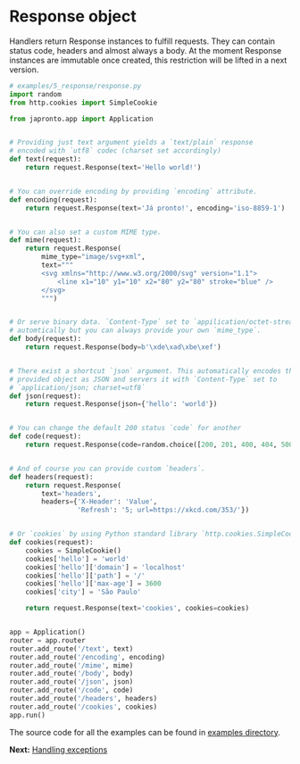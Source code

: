 # Response object

Handlers return Response instances to fulfill requests. They can contain status code, headers and almost always a body.
At the moment Response instances are immutable once created, this
restriction will be lifted in a next version.

  ```python
  # examples/5_response/response.py
  import random
  from http.cookies import SimpleCookie

  from japronto.app import Application


  # Providing just text argument yields a `text/plain` response
  # encoded with `utf8` codec (charset set accordingly)
  def text(request):
      return request.Response(text='Hello world!')


  # You can override encoding by providing `encoding` attribute.
  def encoding(request):
      return request.Response(text='Já pronto!', encoding='iso-8859-1')


  # You can also set a custom MIME type.
  def mime(request):
      return request.Response(
          mime_type="image/svg+xml",
          text="""
          <svg xmlns="http://www.w3.org/2000/svg" version="1.1">
              <line x1="10" y1="10" x2="80" y2="80" stroke="blue" />
          </svg>
          """)


  # Or serve binary data. `Content-Type` set to `appilication/octet-stream`
  # automtically but you can always provide your own `mime_type`.
  def body(request):
      return request.Response(body=b'\xde\xad\xbe\xef')


  # There exist a shortcut `json` argument. This automatically encodes the
  # provided object as JSON and servers it with `Content-Type` set to
  # `application/json; charset=utf8`
  def json(request):
      return request.Response(json={'hello': 'world'})


  # You can change the default 200 status `code` for another
  def code(request):
      return request.Response(code=random.choice([200, 201, 400, 404, 500]))


  # And of course you can provide custom `headers`.
  def headers(request):
      return request.Response(
          text='headers',
          headers={'X-Header': 'Value',
                   'Refresh': '5; url=https://xkcd.com/353/'})


  # Or `cookies` by using Python standard library `http.cookies.SimpleCookie`.
  def cookies(request):
      cookies = SimpleCookie()
      cookies['hello'] = 'world'
      cookies['hello']['domain'] = 'localhost'
      cookies['hello']['path'] = '/'
      cookies['hello']['max-age'] = 3600
      cookies['city'] = 'São Paulo'

      return request.Response(text='cookies', cookies=cookies)


  app = Application()
  router = app.router
  router.add_route('/text', text)
  router.add_route('/encoding', encoding)
  router.add_route('/mime', mime)
  router.add_route('/body', body)
  router.add_route('/json', json)
  router.add_route('/code', code)
  router.add_route('/headers', headers)
  router.add_route('/cookies', cookies)
  app.run()
  ```

The source code for all the examples can be found in [examples directory](https://github.com/squeaky-pl/japronto/tree/master/examples).


**Next:** [Handling exceptions](6_exceptions.md)
